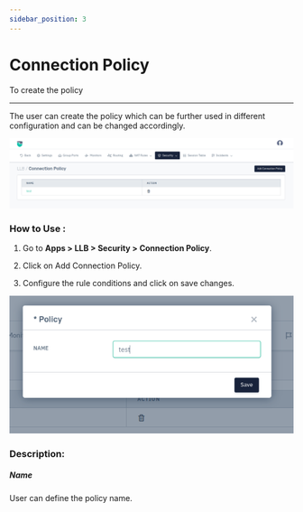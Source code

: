 ```yaml
---
sidebar_position: 3
---
```



# Connection Policy

To create the policy

---

The user can create the policy which can be further used in different configuration and can be changed accordingly.

![connection_policy](/img/llb/v8/llb_connection_policy_1.png)

### **How to Use :**

1. Go to **Apps > LLB > Security > Connection Policy**.

2. Click on Add Connection Policy.

3. Configure the rule conditions and click on save changes.

![connection_policy](/img/llb/v8/llb_connection_policy_2.png)

### **Description:**

##### **Name**

User can define the policy name.